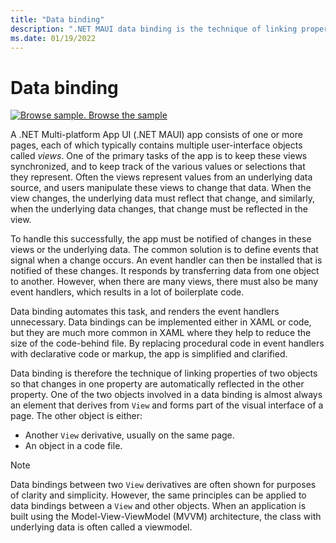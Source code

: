 ```yaml
---
title: "Data binding"
description: ".NET MAUI data binding is the technique of linking properties of two objects so that changes in one property are automatically reflected in the other property."
ms.date: 01/19/2022
---
```


# Data binding

[![Browse sample.](~/media/code-sample.png) Browse the sample](/samples/dotnet/maui-samples/fundamentals-databinding)

A .NET Multi-platform App UI (.NET MAUI) app consists of one or more pages, each of which typically contains multiple user-interface objects called *views*. One of the primary tasks of the app is to keep these views synchronized, and to keep track of the various values or selections that they represent. Often the views represent values from an underlying data source, and users manipulate these views to change that data. When the view changes, the underlying data must reflect that change, and similarly, when the underlying data changes, that change must be reflected in the view.

To handle this successfully, the app must be notified of changes in these views or the underlying data. The common solution is to define events that signal when a change occurs. An event handler can then be installed that is notified of these changes. It responds by transferring data from one object to another. However, when there are many views, there must also be many event handlers, which results in a lot of boilerplate code.

Data binding automates this task, and renders the event handlers unnecessary. Data bindings can be implemented either in XAML or code, but they are much more common in XAML where they help to reduce the size of the code-behind file. By replacing procedural code in event handlers with declarative code or markup, the app is simplified and clarified.

Data binding is therefore the technique of linking properties of two objects so that changes in one property are automatically reflected in the other property. One of the two objects involved in a data binding is almost always an element that derives from `View` and forms part of the visual interface of a page. The other object is either:

- Another `View` derivative, usually on the same page.
- An object in a code file.

> [!NOTE]
> Data bindings between two `View` derivatives are often shown for purposes of clarity and simplicity. However, the same principles can be applied to data bindings between a `View` and other objects. When an application is built using the Model-View-ViewModel (MVVM) architecture, the class with underlying data is often called a viewmodel.

